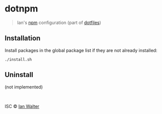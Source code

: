 # dotnpm
> Ian's [npm][npmUrl] configuration (part of [dotfiles][dotfilesUrl])

## Installation

Install packages in the global package list if they are not already installed:

```console
./install.sh
```

## Uninstall

(not implemented)

&nbsp;

ISC &copy; [Ian Walter](http://iankwalter.com)

[npmUrl]: https://www.npmjs.com
[dotfilesUrl]: https://github.com/ianwalter/dotfiles
